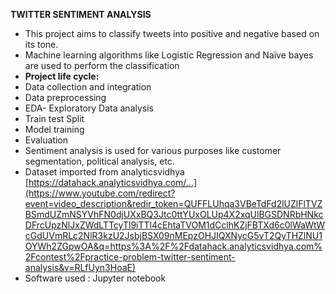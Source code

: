 **TWITTER SENTIMENT ANALYSIS**

- This project aims to classify tweets into positive and negative based on its tone.
- Machine learning algorithms like Logistic Regression and Naïve bayes are used to perform the classification
- **Project life cycle:**
- Data collection and integration
- Data preprocessing
- EDA- Exploratory Data analysis
- Train test Split
- Model training
- Evaluation
- Sentiment analysis is used for various purposes like customer segmentation, political analysis, etc.
- Dataset imported from analyticsvidhya [https://datahack.analyticsvidhya.com/...](https://www.youtube.com/redirect?event=video_description&redir_token=QUFFLUhqa3VBeTdFd2lUZlFlTVZBSmdUZmNSYVhFN0djUXxBQ3Jtc0ttYUxOLUp4X2xqUlBGSDNRbHNkcDFrcUpzNlJxZWdLTTcyTl9iTTl4cEhtaTVOM1dCclhKZjFBTXd6c0lWaWtWcGdUVmRLc2NlR3kzU2JsbjBSX09nMEpzOHJIQXNycG5vT2QyTHZlNU1OYWh2ZGpwOA&q=https%3A%2F%2Fdatahack.analyticsvidhya.com%2Fcontest%2Fpractice-problem-twitter-sentiment-analysis&v=RLfUyn3HoaE)
- [](https://www.youtube.com/redirect?event=video_description&redir_token=QUFFLUhqa3VBeTdFd2lUZlFlTVZBSmdUZmNSYVhFN0djUXxBQ3Jtc0ttYUxOLUp4X2xqUlBGSDNRbHNkcDFrcUpzNlJxZWdLTTcyTl9iTTl4cEhtaTVOM1dCclhKZjFBTXd6c0lWaWtWcGdUVmRLc2NlR3kzU2JsbjBSX09nMEpzOHJIQXNycG5vT2QyTHZlNU1OYWh2ZGpwOA&q=https%3A%2F%2Fdatahack.analyticsvidhya.com%2Fcontest%2Fpractice-problem-twitter-sentiment-analysis&v=RLfUyn3HoaE)Software used : Jupyter notebook

